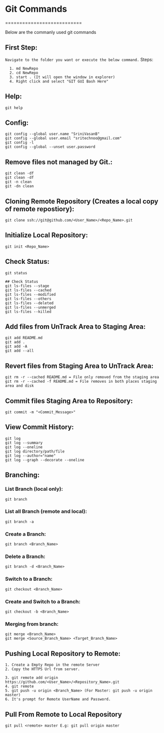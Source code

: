 # Git Commands
===========================

Below are the commanly used git commands

## First Step:
  `Navigate to the folder you want or execute the below command.`
  Steps: 
    
      1. md NewRepo
      2. cd NewRepo
      3. start . (It will open the window in explorer)
      4. Right click and select "GIT GUI Bash Here"

## Help:
    git help

## Config:
    git config --global user.name "SriniVasanB"
    git config --global user.email "sritechnoo@gmail.com"
    git config -l
    git config --global --unset user.password 

## Remove files not managed by Git.:
    git clean -df 
    git clean -df 
    git -n clean 
    git -dn clean

## Cloning Remote Repository (Creates a local copy of remote repostiory):
    git clone ssh://git@github.com/<User_Name>/<Repo_Name>.git

## Initialize Local Repository:
    git init <Repo_Name>

## Check Status:
    git status
    
    ## Check Status
    git ls-files --stage 
    git ls-files --cached 
    git ls-files --modified 
    git ls-files --others 
    git ls-files --deleted 
    git ls-files --unmerged 
    git ls-files --killed 

## Add files from UnTrack Area to Staging Area:
    git add README.md
    git add .
    git add -A
    git add --all

## Revert files from Staging Area to UnTrack Area:
    git rm -r --cached README.md = File only removed from the staging area
    git rm -r --cached -f README.md = File removes in both places staging area and disk

## Commit files Staging Area to Repository:
    git commit -m "<Commit_Message>"

## View Commit History:
    git log
    git log --summary
    git log --oneline 
    git log directory/path/file 
    git log --author="name" 
    git log --graph --decorate --oneline

## Branching:
  ### List Branch (local only):
    git branch 
  ### List all Branch (remote and local):
    git branch -a 
  ### Create a Branch:
    git branch <Branch_Name> 
  ### Delete a Branch:
    git branch -d <Branch_Name> 
  ### Switch to a Branch:
    git checkout <Branch_Name>     
  ### Create and Switch to a Branch:
    git checkout -b <Branch_Name>      
  ### Merging from branch:
    git merge <Branch_Name>
    git merge <Source_Branch_Name> <Target_Branch_Name>


## Pushing Local Repository to Remote:    
    1. Create a Empty Repo in the remote Server
    2. Copy the HTTPS Url from server.

    3. git remote add origin https://github.com/<User_Name>/<Repository_Name>.git
    4. git remote
    5. git push -u origin <Branch_Name> (For Master: git push -u origin master)
    6. It's prompt for Remote UserName and Password.

## Pull From Remote to Local Repository
    git pull <remote> master E.g: git pull origin master

